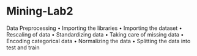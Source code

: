 # Mining-Lab2
Data Preprocessing
• Importing the libraries
• Importing the dataset
• Rescaling of data
• Standardizing data
• Taking care of missing data
• Encoding categorical data
• Normalizing the data
• Splitting the data into test and train
